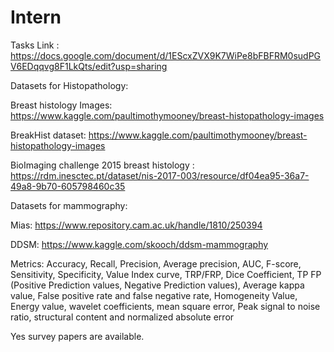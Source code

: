 # Intern
Tasks Link : https://docs.google.com/document/d/1EScxZVX9K7WiPe8bFBFRM0sudPGV6EDqqvg8F1LkQts/edit?usp=sharing

Datasets for Histopathology:

Breast histology Images: https://www.kaggle.com/paultimothymooney/breast-histopathology-images

BreakHist dataset: https://www.kaggle.com/paultimothymooney/breast-histopathology-images

BioImaging challenge 2015 breast histology : https://rdm.inesctec.pt/dataset/nis-2017-003/resource/df04ea95-36a7-49a8-9b70-605798460c35

Datasets for mammography:

Mias: https://www.repository.cam.ac.uk/handle/1810/250394

DDSM: https://www.kaggle.com/skooch/ddsm-mammography

Metrics:
Accuracy, Recall, Precision, Average precision, AUC, F-score, Sensitivity, Specificity, Value Index curve, TRP/FRP, Dice Coefficient, TP FP (Positive Prediction values, Negative Prediction values), Average kappa value, False positive rate and false negative rate, Homogeneity Value, Energy value, wavelet coefficients, mean square error, Peak signal to noise ratio, structural content and normalized absolute error

Yes survey papers are available.


